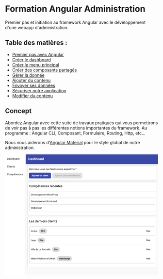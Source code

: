 # Formation Angular Administration
Premier pas et initiation au framework Angular avec le développement d'une webapp d'administration.

## Table des matières :

- [Premier pas avec Angular](/1_Premier%20pas%20avec%20Angular.md)
- [Créer le dashboard](/2_Creer%20le%20Dashboard.md)
- [Créer le menu principal](/3_Creer%20le%20menu%20principal.md)
- [Créer des composants partagés](/4_Creer%20des%20composants%20partages.md)
- [Gérer la donnée](/5_Gérer%20la%20donnée.md)
- [Ajouter du contenu](/6_Ajouter%20du%20contenu.md)
- [Envoyer ses données](/7_Envoyer%20ses%20données.md)
- [Sécuriser notre application](/8_Sécuriser%20notre%20application.md)
- [Modifier du contenu](/9_Modifier%20du%20contenu.md)
## Concept

Abordez Angular avec cette suite de travaux pratiques qui vous permettrons de voir pas à pas les différentes notions importantes du framework.
Au programme : Angular CLI, Composant, Formulaire, Routing, Http, etc...

Nous nous aiderons d'[Angular Material](https://material.angular.io) pour le style global de notre administration.

![Exemple de Dahsboard](assets/example.png)

